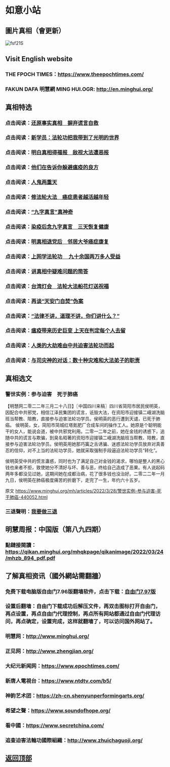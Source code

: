 # 如意小站

## 圖片真相（會更新）

![fsf21S](https://user-images.githubusercontent.com/79625284/160368126-8efcb2a6-ef35-4e00-80c8-0f06618139b7.jpg)

## Visit English website

### THE FPOCH TIMES：https://www.theepochtimes.com/

### FAKUN DAFA 明慧網 MING HUI.OGR: http://en.minghui.org/

## 真相特选

### 点击阅读：[还原事实真相　摒弃谎言自救](https://github.com/pinhe91/phflgyz/tree/main)

### 点击阅读：[新学员：法轮功把我带到了光明的世界](https://github.com/pinhe91/flggwgm/tree/main)

### 点击阅读：[明白真相得福报　敌视大法遭恶报](https://github.com/pinhe91/mzxdjd/tree/main)

### 点击阅读：[他们在告诉你躲避瘟疫的良方](https://github.com/pinhe91/bwylf/tree/main)

### 点击阅读：[人鬼两重天](https://github.com/pinhe91/xdfcs/tree/main)

### 点击阅读：[修法轮大法　癌症患者越活越年轻](https://github.com/pinhe91/xdfh/tree/main)

### 点击阅读：[“九字真言”真神奇](https://github.com/pinhe91/njzzyh/tree/main)

### 点击阅读：[染疫后念九字真言　三天恢复健康](https://github.com/pinhe91/rynjzzyh/tree/main)

### 点击阅读：[明真相退党后　邻居大爷癌症康复](https://github.com/pinhe91/stbpa/tree/main)

### 点击阅读：[上网学法轮功 　九十余国两万多人受益](https://github.com/pinhe91/jcxw5/tree/main)

### 点击阅读：[讲真相中疑难问题的简答](https://github.com/pinhe91/jcxw3/tree/main)

### 点击阅读：[台湾灯会　法轮大法船花灯送祝福](https://github.com/pinhe91/dfhcjsr/tree/main) 

### 点击阅读：[再谈“天安门自焚”伪案](https://github.com/pinhe91/whjm/tree/main)

### 点击阅读：[“法律不讲，道理不讲，你们讲什么？”](https://github.com/pinhe91/jlxe/tree/main)

### 点击阅读：[瘟疫带来历史巨变 上天在判定每个人去留](https://github.com/pinhe91/jcxw2/blob/main/README.md)

### 点击阅读：[人类的大劫难由中共迫害法轮功而起](https://github.com/pinhe91/jcxw4/tree/main) 

### 点击阅读：[与司灾神的对话：数十种灾难和大法弟子的职责](https://github.com/pinhe91/jcxw1/tree/main) 

## 真相选文

### 警世实例：参与迫害　死于肺癌

【明慧网二零二二年三月二十八日】〖中国四川来稿〗四川省简阳市居民侯明英，因配合中共邪党，相信江泽民集团的谎言，诋毁大法，在资阳市迎接镇二峨湖洗脑班当帮教、陪教，直接参与迫害法轮功学员。侯明英的恶行遭到天谴，已死于肺癌。
侯明英，女，简阳市简城红塔氮肥厂合成车间的操作工人。她原是个聪明能干的女人，能说会道，被中共邪党利用。二零一二年之前，她在金钱的诱惑下，追随中共的谎言与欺骗，到臭名昭著的资阳市迎接镇二峨湖洗脑班当帮教、陪教，直接参与迫害法轮功学员。侯明英用她那巧簧之舌诱骗、迷惑法轮功学员放弃对真善忍的信仰，对不上当的法轮功学员，她就采取强制手段逼迫法轮功学员“转化”。

侯明英受中共的慌言蛊惑，同时也为了满足自己对金钱的渴求，哪怕是整人的黑心钱也来者不拒，致使她分不清好与坏、善与恶，终给自己造成了恶果。有人说起码两年多都没见过她，这期间她在成都治病，花了很多钱也没治好。二零二二年一月九日，侯明英在肺癌极度痛苦的折磨下，走完了一生，年约六十五岁。

原文 https://www.minghui.org/mh/articles/2022/3/28/警世实例-参与迫害-死于肺癌-440052.html

### 三退聲明：[我要做三退](https://tuidang.epochtimes.com/)

## 明慧周报：中国版（第八九四期）

### 點鏈接閱讀：https://qikan.minghui.org/mhqkpage/qikanimage/2022/03/24/mhzb_894_pdf.pdf

## 了解真相资讯（國外網站需翻牆）

### 免费下载电脑版自由门7.96版翻墙软件，点击下载：[自由门7.97版](https://github.com/pinhe91/tuiguang/files/6839679/fg797r.zip)

### 设置后翻墙：自由门下载成功后解压文件，再双击图标打开自由门，再点设置，再点自由门代理控制，再点所有网站都通过自由门代理访问，再点确定，设置完成，这样就翻墙了，可以访问国外网站了。

### 明慧网：http://www.minghui.org/

### 正见网：http://www.zhengjian.org/

### 大纪元新闻网：https://www.epochtimes.com/

### 新唐人電視台：https://www.ntdtv.com/b5/

### 神韵艺术团：https://zh-cn.shenyunperformingarts.org/

### 希望之聲：https://www.soundofhope.org/

### 看中國：https://www.secretchina.com/

### 追查迫害法輪功國際組織：http://www.zhuichaguoji.org/

## [返回顶部](https://git.io/Js3EY)
